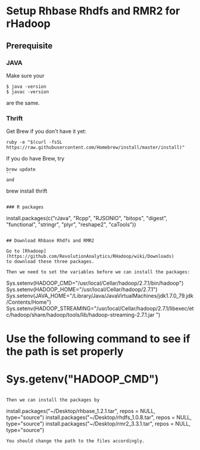 # Setup Rhbase Rhdfs and RMR2 for rHadoop


## Prerequisite

### JAVA
Make sure your
```
$ java -version
$ javac -version
```
are the same.

### Thrift
Get Brew if you don't have it yet:
```
ruby -e "$(curl -fsSL https://raw.githubusercontent.com/Homebrew/install/master/install)"
```
If you do have Brew, try
```
brew update
``
and 
```
brew install thrift
```

### R packages
```
install.packages(c("rJava", "Rcpp", "RJSONIO", "bitops", "digest", "functional", "stringr", "plyr", "reshape2", "caTools"))
```

## Download Rhbase Rhdfs and RMR2

Go to [Rhadoop](https://github.com/RevolutionAnalytics/RHadoop/wiki/Downloads)
to download these three packages.

Then we need to set the variables before we can install the packages:
```
Sys.setenv(HADOOP_CMD="/usr/local/Cellar/hadoop/2.7.1/bin/hadoop")
Sys.setenv(HADOOP_HOME="/usr/local/Cellar/hadoop/2.7.1") 
Sys.setenv(JAVA_HOME="/Library/Java/JavaVirtualMachines/jdk1.7.0_79.jdk/Contents/Home") 
Sys.setenv(HADOOP_STREAMING="/usr/local/Cellar/hadoop/2.7.1/libexec/etc/hadoop/share/hadoop/tools/lib/hadoop-streaming-2.7.1.jar ")
# Use the following command to see if the path is set properly 
# Sys.getenv("HADOOP_CMD")
```

Then we can install the packages by
```
install.packages("~/Desktop/rhbase_1.2.1.tar", repos = NULL, type="source")
install.packages("~/Desktop/rhdfs_1.0.8.tar", repos = NULL, type="source")
install.packages("~/Desktop/rmr2_3.3.1.tar", repos = NULL, type="source")
```
You should change the path to the files accordingly.
